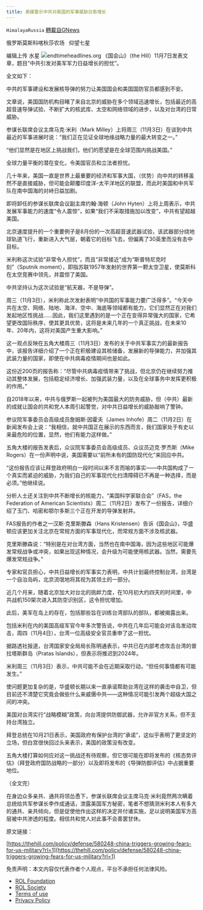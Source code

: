 ```yaml
---
title: 美媒警示中共对美国的军事威胁日愈增长
---
```

`HimalayaRussia` [轉載自GNews](https://gnews.org/zh-hans/1647086/)

俄罗斯莫斯科喀秋莎农场   仰望七星

编辑上传  水星
![](https://assets.gnews.org/wp-content/uploads/2021/11/C-1.jpg)endtimeheadlines.org
《国会山》（the Hill）11月7日发表文章，题目“中共引发对美军军力日益增长的担忧”。

全文如下：

中共的军事建设和发展核导弹的努力让美国国会和美国国防官员都感到不安。

文章说，美国国防机构目睹了来自北京的威胁在多个领域迅速增长，包括最近的高超音速导弹试验、不断扩大的核武库、太空和网络领域的进步，以及对台湾的日常威胁。

参谋长联席会议主席马克·米利（Mark Milley）上将周三（11月3日）在谈到中共最近的军事进展时说：“我们正在见证全球地缘战略力量的最大转变之一。”

“他们显然是在地区上挑战我们，他们的愿望是在全球范围内挑战美国。”

全球力量平衡的潜在变化，令美国官员和立法者担忧。

几十年来，美国一直是世界上最重要的经济和军事大国，（优势）向中共的转移虽然不是直接威胁，但可能会颠覆印度洋-太平洋地区的联盟，而此时美国和中共军队在南中国海的对峙日益加剧。

即将卸任的参谋长联席会议副主席约翰·海顿（John Hyten）上将上周表示，中共发展军事能力的速度“令人震惊”，如果“我们不采取措施加以改变”，中共有望超越美国。

北京速度提升的一个重要例子是8月份的一次高超音速武器试验，该武器部分绕地球轨道飞行，重新进入大气层，朝着它的目标飞去，但偏离了30英里而没有击中目标。

米利称这次试验“非常令人担忧”，而且“非常接近”成为“斯普特尼克时刻”（Sputnik moment），即指苏联1957年发射的世界第一颗太空卫星，使莫斯科在太空竞赛中领先，并震惊了美国。

中共坚持认为这次试验是“航天器，不是导弹”。

周三（11月3日），米利称此次发射表明“中共国的军事能力要广泛得多”。“今天中共在太空、网络、陆地、海洋、空中、海底等领域都有能力，它们显然正在对我们发起地区性挑战……因此，我们这里遇到的是一个正在变得异常强大的国家，它希望更改国际秩序，使其更具优势，这将是未来几年的一个真正挑战，在未来10年、20年内，这将对美国产生重大影响。”

这一观点反映在五角大楼周三（11月3日）发布的关于中共军事实力的最新报告中，该报告详细介绍了一个正在积极建设其核储备，发展新的导弹能力，并加强其武装力量的国家，即使在中共病毒疫情期间也是如此。

这份近200页的报告称：“尽管中共病毒疫情带来了挑战，但北京仍在继续努力推动其整体发展，包括稳定经济增长、加强武装力量，以及在全球事务中发挥更积极的作用。”

自2018年以来，中共与俄罗斯一起被列为美国最大的防务威胁，但（中共）最新的成就让国会的共和党人本周引起警觉，对中共日益增长的威胁敲响了警钟。

参议院军事委员会高级成员詹姆斯·因霍夫（James Inhofe）周二（11月2日）在新闻发布会上说：“我相信，就中共国正在展示的东西而言，我们国家处于有史以来最危险的位置，显然，他们有能力这样做。”

五角大楼的报告发表后，众议院军事委员会高级成员、众议员迈克·罗杰斯（Mike Rogers）在一份声明中说，美国需要以“前所未有的国防现代化”来回应中共。

“这份报告应该让拜登政府明白一段时间以来不言而喻的事实——中共国构成了一个真实而紧迫的威胁，为我们自己的军事现代化扫清障碍已不再是一种选择，而是必须。”他继续说。

分析人士还关注到中共不断增长的核能力，“美国科学家联合会”（FAS，the Federation of American Scientists）周二（11月2日）发布了一份报告，详细介绍了玉门、哈密和鄂尔多斯三个正在开发的导弹发射井。

FAS报告的作者之一汉斯·克里斯滕森（Hans Kristensen）告诉《国会山》，华盛顿应该更加关注北京在常规方面的军事现代化，而常规方面不涉及核武器。

克里斯滕森说：“特别是在对台湾方面，当然也在南中国海，因为这些地区可能爆发常规战争或冲突，如果出现这种情况，会升级为可能使用核武器。当然，需要先爆发常规战争。”

专家和官员担心，中共日益增长的军事实力表明，中共计划最终控制台湾，台湾是一个自治岛屿，北京流氓地将其视为其领土的一部分。

近几个月来，随着北京加大对台北的挑衅力度，在10月初大约四天的时间里，中共战机150架次进入其防空识别区，这令担忧增加。

此后，美军在岛上的存在，包括那些旨在训练台湾部队的部队，都被揭露出来。

包括米利在内的美国高级军官今年多次警告说，中共在几年后可能会对该岛发动攻击，周四（11月4日），台湾一位高级安全官员重申了这一担忧。

据路透社报道，台湾国家安全局局长陈明通表示，中共已在内部考虑攻击台湾的普拉塔斯群岛（Pratas Islands），但表示将推迟到2024年。

米利周三（11月3日）表示，中共可能不会在近期采取行动，“但任何事情都有可能发生。”

使问题更加复杂的是，华盛顿长期以来一直承诺帮助台湾在这样的袭击中自卫，但目前还不清楚它究竟会做些什么来威慑中共——这种情况可能引发两个超级大国之间的冲突。

美国对台湾实行“战略模糊”政策，向台湾提供防御武器，允许非官方关系，但不支持台湾独立。

拜登总统在10月21日表示，美国政府有保护台湾的“承诺”，这似乎表明了更坚定的立场，但白宫很快回过头来表示，美国的政策没有改变。

五角大楼打算如何应对这一挑战还有待观察，但它很可能在即将发布的《核态势评估》（拜登政府国防战略的一部分）以及即将发布的《导弹防御评估》中占据重要地位。

（全文完）

在身边众多亲共、通共将领怂恿下，参谋长联席会议主席马克·米利竟然两次瞒着总统给共军参谋长李作成通话，泄露美国军方秘密，笔者不想猜测米利本人有多大的通共、亲共倾向，但是促使他作出这样的决定并付诸实施，足以说明美国军方高层被中共渗透的程度。相信共和党人对此事不会善罢甘休。

原文链接：

[https://thehill.com/policy/defense/580248-china-triggers-growing-fears-for-us-military?rl=1](https://thehill.com/policy/defense/580248-china-triggers-growing-fears-for-us-military?rl=1)

 

免责声明：本文内容仅代表作者个人观点，平台不承担任何法律风险。

- [ROL Foundation](https://rolfoundation.org/)
- [ROL Society](https://rolsociety.org/)
- [Terms of use](https://gnews.org/terms-of-use-3/)
- [Privacy Policy](https://gnews.org/privacy-policy/)
